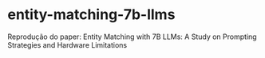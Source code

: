 # entity-matching-7b-llms
Reprodução do paper: Entity Matching with 7B LLMs: A Study on Prompting Strategies and Hardware Limitations
